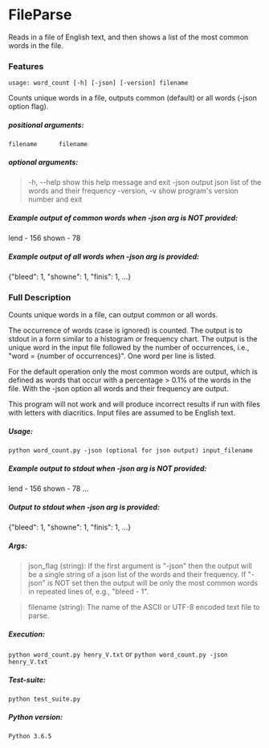 # FileParse
Reads in a file of English text, and then shows a list of the most common words in the file.

### Features

`usage: word_count [-h] [-json] [-version] filename`

Counts unique words in a file, outputs common (default)
or all words (-json option flag).

##### positional arguments:

`filename      filename`

##### optional arguments:
>  -h, --help    show this help message and exit
  -json         output json list of the words and their frequency
  -version, -v  show program's version number and exit

##### Example output of common words when -json arg is NOT provided:
 lend - 156
    shown - 78

##### Example output of all words when -json arg is provided:
 {"bleed": 1, "showne": 1, "finis": 1, ...}


### Full Description

 Counts unique words in a file, can output common or all words.

  The occurrence of words (case is ignored) is counted. The output
   is to stdout in a form similar to a histogram or frequency chart.
   The output is the unique word in the input file followed by the
   number of occurrences, i.e., "word = {number of occurrences}".
   One word per line is listed.

  For the default operation only the most common words are output,
  which is defined as words that occur with a percentage > 0.1%
  of the words in the file. With the -json option all words and
  their frequency are output.

 This program will not work and will produce incorrect results
 if run with files with letters with diacritics. Input files are assumed
 to be English text.

##### Usage:
 `python word_count.py -json (optional for json output) input_filename`

##### Example output to stdout when -json arg is NOT provided:
  lend - 156
     shown - 78
        ...

##### Output to stdout when -json arg is provided:
 {"bleed": 1, "showne": 1, "finis": 1, ...}

##### Args:

>    json_flag (string): If the first argument is "-json" then the
        output will be a single string of a json list of the words and
        their frequency. If "-json" is NOT set then the output will be
        only the most common words in repeated lines of, e.g., 
        "bleed - 1".

>    filename (string): The name of the ASCII or UTF-8 encoded text
            file to parse.

##### Execution:

`python word_count.py henry_V.txt`
      or
 `python word_count.py -json henry_V.txt`

##### Test-suite:
 `python test_suite.py`

##### Python version:
  `Python 3.6.5`
